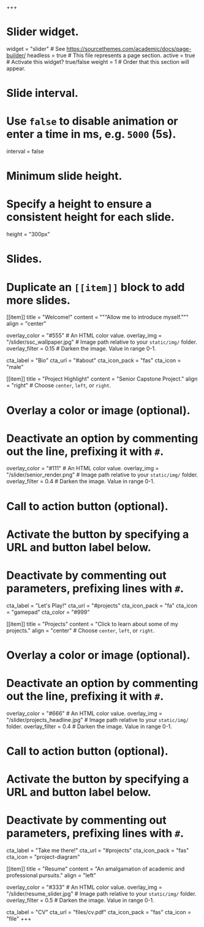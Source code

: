 +++
# Slider widget.
widget = "slider"  # See https://sourcethemes.com/academic/docs/page-builder/
headless = true  # This file represents a page section.
active = true  # Activate this widget? true/false
weight = 1  # Order that this section will appear.

# Slide interval.
# Use `false` to disable animation or enter a time in ms, e.g. `5000` (5s).
interval = false

# Minimum slide height.
# Specify a height to ensure a consistent height for each slide.
height = "300px"

# Slides.
# Duplicate an `[[item]]` block to add more slides.
[[item]]
  title = "Welcome!"
  content = """Allow me to introduce myself."""
  align = "center"

  overlay_color = "#555"  # An HTML color value.
  overlay_img = "/slider/ssc_wallpaper.jpg"  # Image path relative to your `static/img/` folder.
  overlay_filter = 0.15  # Darken the image. Value in range 0-1.

  cta_label = "Bio"
  cta_url = "#about"
  cta_icon_pack = "fas"
  cta_icon = "male"

[[item]]
  title = "Project Highlight"
  content = "Senior Capstone Project."
  align = "right"  # Choose `center`, `left`, or `right`.

  # Overlay a color or image (optional).
  #   Deactivate an option by commenting out the line, prefixing it with `#`.
  overlay_color = "#111"  # An HTML color value.
  overlay_img = "/slider/senior_render.png"  # Image path relative to your `static/img/` folder.
  overlay_filter = 0.4  # Darken the image. Value in range 0-1.



  # Call to action button (optional).
  #   Activate the button by specifying a URL and button label below.
  #   Deactivate by commenting out parameters, prefixing lines with `#`.
  cta_label = "Let's Play!"
  cta_url = "#projects"
  cta_icon_pack = "fa"
  cta_icon = "gamepad"
  cta_color = "#999"

[[item]]
  title = "Projects"
  content = "Click to learn about some of my projects."
  align = "center"  # Choose `center`, `left`, or `right`.

  # Overlay a color or image (optional).
  #   Deactivate an option by commenting out the line, prefixing it with `#`.
  overlay_color = "#666"  # An HTML color value.
  overlay_img = "/slider/projects_headline.jpg"  # Image path relative to your `static/img/` folder.
  overlay_filter = 0.4  # Darken the image. Value in range 0-1.



  # Call to action button (optional).
  #   Activate the button by specifying a URL and button label below.
  #   Deactivate by commenting out parameters, prefixing lines with `#`.
  cta_label = "Take me there!"
  cta_url = "#projects"
  cta_icon_pack = "fas"
  cta_icon = "project-diagram"

[[item]]
  title = "Resume"
  content = "An amalgamation of academic and professional pursuits."
  align = "left"

  overlay_color = "#333"  # An HTML color value.
  overlay_img = "/slider/resume_slider.jpg"  # Image path relative to your `static/img/` folder.
  overlay_filter = 0.5  # Darken the image. Value in range 0-1.

  cta_label = "CV"
  cta_url = "files/cv.pdf"
  cta_icon_pack = "fas"
  cta_icon = "file"
+++
